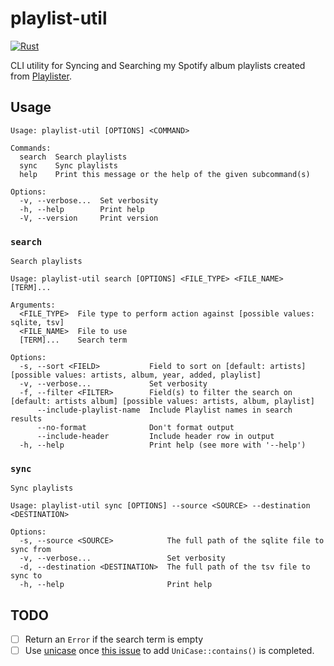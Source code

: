 # playlist-util

[![Rust](https://github.com/ccb012100/playlist-util/actions/workflows/rust.yml/badge.svg)](https://github.com/ccb012100/playlist-util/actions/workflows/rust.yml)

CLI utility for Syncing and Searching my Spotify album playlists created from [Playlister](https://github.com/ccb012100/playlister).

## Usage

```console
Usage: playlist-util [OPTIONS] <COMMAND>

Commands:
  search  Search playlists
  sync    Sync playlists
  help    Print this message or the help of the given subcommand(s)

Options:
  -v, --verbose...  Set verbosity
  -h, --help        Print help
  -V, --version     Print version
```

### `search`

```console
Search playlists

Usage: playlist-util search [OPTIONS] <FILE_TYPE> <FILE_NAME> [TERM]...

Arguments:
  <FILE_TYPE>  File type to perform action against [possible values: sqlite, tsv]
  <FILE_NAME>  File to use
  [TERM]...    Search term

Options:
  -s, --sort <FIELD>           Field to sort on [default: artists] [possible values: artists, album, year, added, playlist]
  -v, --verbose...             Set verbosity
  -f, --filter <FILTER>        Field(s) to filter the search on [default: artists album] [possible values: artists, album, playlist]
      --include-playlist-name  Include Playlist names in search results
      --no-format              Don't format output
      --include-header         Include header row in output
  -h, --help                   Print help (see more with '--help')
```

### `sync`

```console
Sync playlists

Usage: playlist-util sync [OPTIONS] --source <SOURCE> --destination <DESTINATION>

Options:
  -s, --source <SOURCE>            The full path of the sqlite file to sync from
  -v, --verbose...                 Set verbosity
  -d, --destination <DESTINATION>  The full path of the tsv file to sync to
  -h, --help                       Print help
```

## TODO

- [ ] Return an `Error` if the search term is empty
- [ ] Use [unicase](https://github.com/seanmonstar/unicase/pull/52) once [this issue](https://github.com/seanmonstar/unicase/pull/52) to add `UniCase::contains()` is completed.
